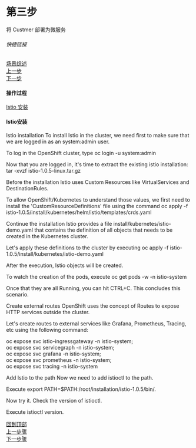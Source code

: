 # 第三步
将 Custmer 部署为微服务
###### 快捷链接
[场景综述](../istio_intro.md) <br>
[上一步](Step2.md) <br>
[下一步](Step4.md) <br>

#### 操作过程
[Istio 安装](#Istio安装) <br>


#### Istio安装
Istio installation
To install Istio in the cluster, we need first to make sure that we are logged in as an system:admin user.

To log in the OpenShift cluster, type oc login -u system:admin

Now that you are logged in, it's time to extract the existing istio installation: tar -xvzf istio-1.0.5-linux.tar.gz

Before the installation
Istio uses Custom Resources like VirtualServices and DestinationRules.

To allow OpenShift/Kubernetes to understand those values, we first need to install the 'CustomResourceDefinitions' file using the command oc apply -f istio-1.0.5/install/kubernetes/helm/istio/templates/crds.yaml

Continue the installation
Istio provides a file install/kubernetes/istio-demo.yaml that contains the definition of all objects that needs to be created in the Kubernetes cluster.

Let's apply these definitions to the cluster by executing oc apply -f istio-1.0.5/install/kubernetes/istio-demo.yaml

After the execution, Istio objects will be created.

To watch the creation of the pods, execute oc get pods -w -n istio-system

Once that they are all Running, you can hit CTRL+C. This concludes this scenario.

Create external routes
OpenShift uses the concept of Routes to expose HTTP services outside the cluster.

Let's create routes to external services like Grafana, Prometheus, Tracing, etc using the following command:

oc expose svc istio-ingressgateway -n istio-system; \
oc expose svc servicegraph -n istio-system; \
oc expose svc grafana -n istio-system; \
oc expose svc prometheus -n istio-system; \
oc expose svc tracing -n istio-system

Add Istio to the path
Now we need to add istioctl to the path.

Execute export PATH=$PATH:/root/installation/istio-1.0.5/bin/.

Now try it. Check the version of istioctl.

Execute istioctl version.

[回到顶部](#第三步) <br>
[上一步骤](Step2.md) <br>
[下一步骤](Step4.md) <br>